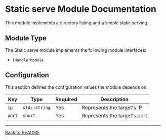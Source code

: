# Static serve Module Documentation

This module implements a directory listing and a simple static serving.

## Module Type

The Static serve module implements the following module interfaces:
 - `IHandlerModule`

## Configuration

This section defines the configuration values the module depends on.

| Key    | Type          | Required | Description                  |
|--------|---------------|----------|------------------------------|
| `ip`   | `std::string` | Yes      | Represents the target's IP   |
| `port` | `short`       | Yes      | Represents the target's port |

---
[Back to README](../../README.md)
